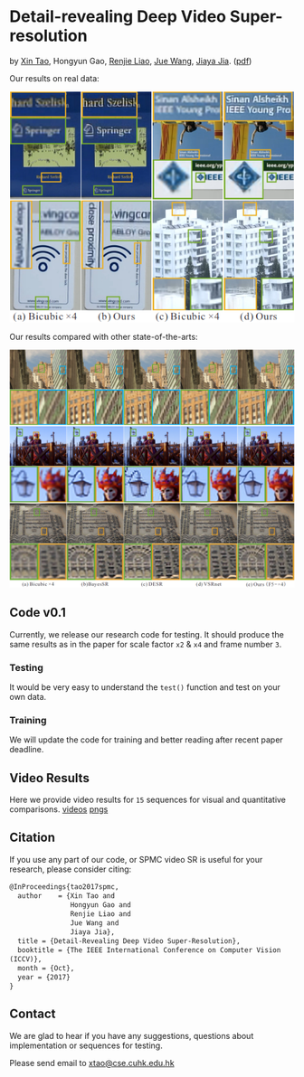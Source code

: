 # Detail-revealing Deep Video Super-resolution
by [Xin Tao](http://www.xtao.website), Hongyun Gao, [Renjie Liao](http://www.cs.toronto.edu/~rjliao/), [Jue Wang](http://juew.org), [Jiaya Jia](http://www.cse.cuhk.edu.hk/leojia/). ([pdf](https://arxiv.org/abs/1704.02738))

Our results on real data:

![Real](./imgs/real.png "Real Data")

Our results compared with other state-of-the-arts:

![Comparisons](./imgs/comp_videosr.png "Comparisons")



## Code v0.1
Currently, we release our research code for testing.
It should produce the same results as in the paper for scale factor `x2` & `x4` and frame number `3`.

### Testing
It would be very easy to understand the `test()` function and test on your own data.

### Training
We will update the code for training and better reading after recent paper deadline.

## Video Results
Here we provide video results for `15` sequences for visual and quantitative comparisons.
[videos](https://tinyurl.com/kyorzps)
[pngs](https://tinyurl.com/y8d7w3gw) 

## Citation

If you use any part of our code, or SPMC video SR is useful for your research, please consider citing:

    @InProceedings{tao2017spmc,
      author    = {Xin Tao and
                   Hongyun Gao and
                   Renjie Liao and
                   Jue Wang and
                   Jiaya Jia},
      title = {Detail-Revealing Deep Video Super-Resolution},
      booktitle = {The IEEE International Conference on Computer Vision (ICCV)},
      month = {Oct},
      year = {2017}
    }

## Contact
We are glad to hear if you have any suggestions, questions about implementation or sequences for testing.

Please send email to xtao@cse.cuhk.edu.hk
